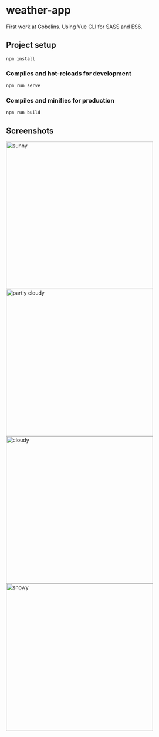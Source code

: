 # weather-app
First work at Gobelins. Using Vue CLI for SASS and ES6.
## Project setup
```
npm install
```

### Compiles and hot-reloads for development
```
npm run serve
```

### Compiles and minifies for production
```
npm run build
```
## Screenshots
<img src="http://smart.webstratton.com/img/weather-app/sun.png" alt="sunny" height="400px" />
<img src="http://smart.webstratton.com/img/weather-app/partly.png" alt="partly cloudy" height="400px" />
<img src="http://smart.webstratton.com/img/weather-app/cloud.png" alt="cloudy" height="400px" />
<img src="http://smart.webstratton.com/img/weather-app/snow.png" alt="snowy" height="400px" />
